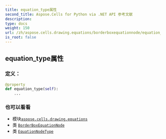 ```yaml
---
title: equation_type属性
second_title: Aspose.Cells for Python via .NET API 参考文献
description:
type: docs
weight: 150
url: /zh/aspose.cells.drawing.equations/borderboxequationnode/equation_type/
is_root: false
---
```

## equation_type属性
### 定义：
```python
@property
def equation_type(self):
    ...
```

### 也可以看看
* 模块[`aspose.cells.drawing.equations`](../../)
* 类 [`BorderBoxEquationNode`](/cells/python-net/zh/aspose.cells.drawing.equations/borderboxequationnode)
* 类 [`EquationNodeType`](/cells/python-net/zh/aspose.cells.drawing.equations/equationnodetype)
